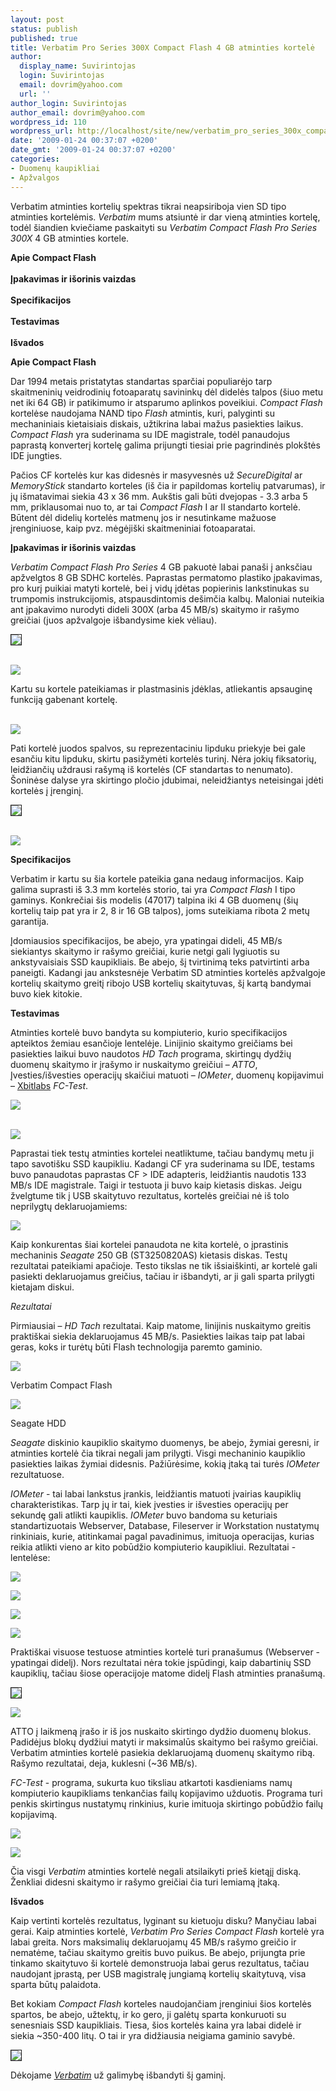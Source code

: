 ```yaml
---
layout: post
status: publish
published: true
title: Verbatim Pro Series 300X Compact Flash 4 GB atminties kortelė
author:
  display_name: Suvirintojas
  login: Suvirintojas
  email: dovrim@yahoo.com
  url: ''
author_login: Suvirintojas
author_email: dovrim@yahoo.com
wordpress_id: 110
wordpress_url: http://localhost/site/new/verbatim_pro_series_300x_compact_flash_4_gb_atminties_kortele/
date: '2009-01-24 00:37:07 +0200'
date_gmt: '2009-01-24 00:37:07 +0200'
categories:
- Duomenų kaupikliai
- Apžvalgos
---
```

<p>Verbatim atminties kortelių spektras tikrai neapsiriboja vien SD tipo atminties kortelėmis. <i>Verbatim</i> mums atsiuntė ir dar vieną atminties kortelę, todėl šiandien kviečiame paskaityti su <i>Verbatim Compact Flash Pro Series 300X</i> 4 GB atminties kortele.</p>
<p><b>Apie Compact Flash</b><br />
<br /><b>Įpakavimas ir išorinis vaizdas</b><br />
<br /><b>Specifikacijos</b><br />
<br /><b>Testavimas</b><br />
<br /><b>Išvados</b></p>
<p><b>Apie Compact Flash</b></p>
<p>Dar 1994 metais pristatytas standartas sparčiai populiarėjo tarp skaitmeninių veidrodinių fotoaparatų savininkų dėl didelės talpos (šiuo metu net iki 64 GB) ir patikimumo ir atsparumo aplinkos poveikiui. <i>Compact Flash</i> kortelėse naudojama NAND tipo <i>Flash</i> atmintis, kuri, palyginti su mechaniniais kietaisiais diskais, užtikrina labai mažus pasiekties laikus. <i>Compact Flash</i> yra suderinama su IDE magistrale, todėl panaudojus paprastą konverterį kortelę galima prijungti tiesiai prie pagrindinės plokštės IDE jungties.</p>
<p>Pačios CF kortelės kur kas didesnės ir masyvesnės už <i>SecureDigital</i> ar <i>MemoryStick</i> standarto korteles (iš čia ir papildomas kortelių patvarumas), ir jų išmatavimai siekia 43 x 36 mm. Aukštis gali būti dvejopas - 3.3 arba 5 mm, priklausomai nuo to, ar tai <i>Compact Flash</i> I ar II standarto kortelė. Būtent dėl didelių kortelės matmenų jos ir nesutinkame mažuose įrenginiuose, kaip pvz. mėgėjiški skaitmeniniai fotoaparatai.</p>
<p><b>Įpakavimas ir išorinis vaizdas </b></p>
<p><i>Verbatim Compact Flash Pro Series</i> 4 GB pakuotė labai panaši į anksčiau apžvelgtos 8 GB SDHC kortelės. Paprastas permatomo plastiko įpakavimas, pro kurį puikiai matyti kortelė, bei į vidų įdėtas popierinis lankstinukas su trumpomis instrukcijomis, atspausdintomis dešimčia kalbų. Maloniai nuteikia ant įpakavimo nurodyti dideli 300X (arba 45 MB/s) skaitymo ir rašymo greičiai (juos apžvalgoje išbandysime kiek vėliau).</p>
<p><a class="ns" href="http://svarke.technews.lt/VerbatimCF/2.jpg">
<div class="imgright"><img src="http://svarke.technews.lt/VerbatimCF/s/2.jpg" border="1" /></div>
<p></a><a class="ns" href="http://svarke.technews.lt/VerbatimCF/1.jpg"><br /><img src="http://svarke.technews.lt/VerbatimCF/s/1.jpg" /><br /></a></p>
<p>Kartu su kortele pateikiamas ir plastmasinis įdėklas, atliekantis apsauginę funkciją gabenant kortelę.</p>
<p><a class="ns" href="http://svarke.technews.lt/VerbatimCF/3.jpg"><br /><img src="http://svarke.technews.lt/VerbatimCF/s/3.jpg" /><br /></a></p>
<p>Pati kortelė juodos spalvos, su reprezentaciniu lipduku priekyje bei gale esančiu kitu lipduku, skirtu pasižymėti kortelės turinį. Nėra jokių fiksatorių, leidžiančių uždrausi rašymą iš kortelės (CF standartas to nenumato). Šoninėse dalyse yra skirtingo pločio įdubimai, neleidžiantys neteisingai įdėti kortelės į įrenginį.</p>
<p><a class="ns" href="http://svarke.technews.lt/VerbatimCF/6.jpg">
<div class="imgright"><img src="http://svarke.technews.lt/VerbatimCF/s/6.jpg" border="1" /></div>
<p></a><a class="ns" href="http://svarke.technews.lt/VerbatimCF/5.jpg"><br /><img src="http://svarke.technews.lt/VerbatimCF/s/5.jpg" /><br /></a></p>
<p><b>Specifikacijos</b></p>
<p>Verbatim ir kartu su šia kortele pateikia gana nedaug informacijos. Kaip galima suprasti iš 3.3 mm kortelės storio, tai yra <i>Compact Flash</i> I tipo gaminys. Konkrečiai šis modelis (47017) talpina iki 4 GB duomenų (šių kortelių taip pat yra ir 2, 8 ir 16 GB talpos), joms suteikiama ribota 2 metų garantija.</p>
<p>Įdomiausios specifikacijos, be abejo, yra ypatingai dideli, 45 MB/s siekiantys skaitymo ir rašymo greičiai, kurie netgi gali lygiuotis su ankstyvaisiais SSD kaupikliais. Be abejo, šį tvirtinimą teks patvirtinti arba paneigti. Kadangi jau ankstesnėje Verbatim SD atminties kortelės apžvalgoje kortelių skaitymo greitį ribojo USB kortelių skaitytuvas, šį kartą bandymai buvo kiek kitokie.</p>
<p><b>Testavimas</b></p>
<p>Atminties kortelė buvo bandyta su kompiuterio, kurio specifikacijos apteiktos žemiau esančioje lentelėje. Linijinio skaitymo greičiams bei pasiekties laikui buvo naudotos <i>HD Tach</i> programa, skirtingų dydžių  duomenų skaitymo ir įrašymo ir nuskaitymo greičiui – <i>ATTO</i>, Įvesties/išvesties operacijų skaičiui matuoti – <i>IOMeter</i>, duomenų kopijavimui – <a class="ns" href="http://www.xbitlabs.com">Xbitlabs</a> <i>FC-Test</i>.</p>
<p><img src="http://www.technews.lt/upl/Failai/PCConfigPropeller.PNG" /></p>
<p><a class="ns" href=" http://svarke.technews.lt/VerbatimCF/7.jpg"><br /><img src="http://svarke.technews.lt/VerbatimCF/s/7.jpg" /><br /></a></p>
<p>Paprastai tiek testų atminties kortelei neatliktume, tačiau bandymų metu ji tapo savotišku SSD kaupikliu. Kadangi CF yra suderinama su IDE, testams buvo panaudotas paprastas CF > IDE adapteris, leidžiantis naudotis 133 MB/s IDE magistrale. Taigi ir testuota ji buvo kaip kietasis diskas. Jeigu žvelgtume tik į USB skaitytuvo rezultatus, kortelės greičiai nė iš tolo neprilygtų deklaruojamiems:</p>
<p><img src="http://svarke.technews.lt/VerbatimCF/CFatto.PNG" /></p>
<p>Kaip konkurentas šiai kortelei panaudota ne kita kortelė, o įprastinis mechaninis <i>Seagate</i> 250 GB (ST3250820AS) kietasis diskas. Testų rezultatai pateikiami apačioje. Testo tikslas ne tik išsiaiškinti, ar kortelė gali pasiekti deklaruojamus greičius, tačiau ir išbandyti, ar ji gali sparta prilygti kietajam diskui.</p>
<p><i>Rezultatai</i></p>
<p>Pirmiausiai – <i>HD Tach</i> rezultatai. Kaip matome, linijinis nuskaitymo greitis praktiškai siekia deklaruojamus 45 MB/s. Pasiekties laikas taip pat labai geras, koks ir turėtų būti Flash technologija paremto gaminio.</p>
<p><img src="http://svarke.technews.lt/VerbatimCF/cftach.png" /></p>
<p><span class="saltinis">Verbatim Compact Flash</span></p>
<p><img src=" http://svarke.technews.lt/VerbatimCF/seagatehdtach.png" /></p>
<p><span class="saltinis">Seagate HDD</span></p>
<p><i>Seagate</i> diskinio kaupiklio skaitymo duomenys, be abejo, žymiai geresni, ir atminties kortelė čia tikrai negali jam prilygti. Visgi mechaninio kaupiklio pasiekties laikas žymiai didesnis. Pažiūrėsime, kokią įtaką tai turės <i>IOMeter</i> rezultatuose.</p>
<p><i>IOMeter</i> - tai labai lankstus įrankis, leidžiantis matuoti įvairias kaupiklių charakteristikas. Tarp jų ir tai, kiek įvesties ir išvesties operacijų per sekundę gali atlikti kaupiklis. <i>IOMeter</i> buvo bandoma su keturiais standartizuotais Webserver, Database, Fileserver ir Workstation nustatymų rinkiniais, kurie, atitinkamai pagal pavadinimus, imituoja operacijas, kurias reikia atlikti vieno ar kito pobūdžio kompiuterio kaupikliui. Rezultatai - lentelėse:</p>
<p><img src=" http://svarke.technews.lt/VerbatimCF/workstation.PNG" /></p>
<p><img src=" http://svarke.technews.lt/VerbatimCF/webserver.PNG" /></p>
<p><img src=" http://svarke.technews.lt/VerbatimCF/database.PNG" /></p>
<p><img src=" http://svarke.technews.lt/VerbatimCF/fileserver.PNG" /></p>
<p>Praktiškai visuose testuose atminties kortelė turi pranašumus (Webserver - ypatingai didelį). Nors rezultatai nėra tokie įspūdingi, kaip dabartinių SSD kaupiklių, tačiau šiose operacijoje matome didelį Flash atminties pranašumą.</p>
<div class="imgright"><img src=" http://svarke.technews.lt/VerbatimCF/attoseagate.png" border="1" /></div>
<p><img src="http://svarke.technews.lt/VerbatimCF/attoverbatim.png" /></p>
<p>ATTO į laikmeną įrašo ir iš jos nuskaito skirtingo dydžio duomenų blokus. Padidėjus blokų dydžiui matyti ir maksimalūs skaitymo bei rašymo greičiai. Verbatim atminties kortelė pasiekia deklaruojamą duomenų skaitymo ribą. Rašymo rezultatai, deja, kuklesni (~36 MB/s). </p>
<p><i>FC-Test</i> - programa, sukurta kuo tiksliau atkartoti kasdieniams namų kompiuterio kaupikliams tenkančias failų kopijavimo užduotis. Programa turi penkis skirtingus nustatymų rinkinius, kurie imituoja skirtingo pobūdžio failų kopijavimą.</p>
<p><img src=" http://svarke.technews.lt/VerbatimCF/create.PNG" /></p>
<p><img src=" http://svarke.technews.lt/VerbatimCF/copy.PNG" /></p>
<p>Čia visgi <i>Verbatim</i> atminties kortelė negali atsilaikyti prieš kietąjį diską. Ženkliai didesni skaitymo ir rašymo greičiai čia turi lemiamą įtaką.</p>
<p><b>Išvados</b></p>
<p>Kaip vertinti kortelės rezultatus, lyginant su kietuoju disku? Manyčiau labai gerai. Kaip atminties kortelė, <i>Verbatim Pro Series Compact Flash</i> kortelė yra labai greita. Nors maksimalių deklaruojamų 45 MB/s rašymo greičio ir nematėme, tačiau skaitymo greitis buvo puikus. Be abejo, prijungta prie tinkamo skaitytuvo ši kortelė demonstruoja labai gerus rezultatus, tačiau naudojant įprastą, per USB magistralę jungiamą kortelių skaitytuvą, visa sparta būtų palaidota.</p>
<p>Bet kokiam <i>Compact Flash</i> korteles naudojančiam įrenginiui šios kortelės spartos, be abejo, užtektų, ir ko gero, ji galėtų sparta konkuruoti su senesniais SSD kaupikliais. Tiesa, šios kortelės kaina yra labai didelė ir siekia ~350-400 litų. O tai ir yra didžiausia neigiama gaminio savybė.</p>
<div class="imgright"><img src=" http://www.technews.lt/upl/Failai/verbatim-logo-red-blue-300d.jpg" border="1" /></div>
<p>Dėkojame <a class="ns" href=" http://www.verbatim-europe.com/index/home.php"><i>Verbatim</i></a> už galimybę išbandyti šį gaminį.</p>
<p></p>
